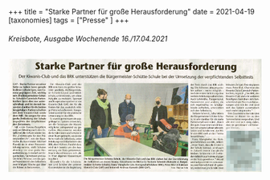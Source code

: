 +++
title = "Starke Partner für große Herausforderung"
date = 2021-04-19
[taxonomies]
tags = ["Presse" ]
+++

###### Kreisbote, Ausgabe Wochenende 16./17.04.2021

[![](images/Kreisbote_WE16u17-04-21.png)](https://volksschule-partenkirchen.de/wp-content/uploads/Kreisbote_WE16u17-04-21.pdf)
